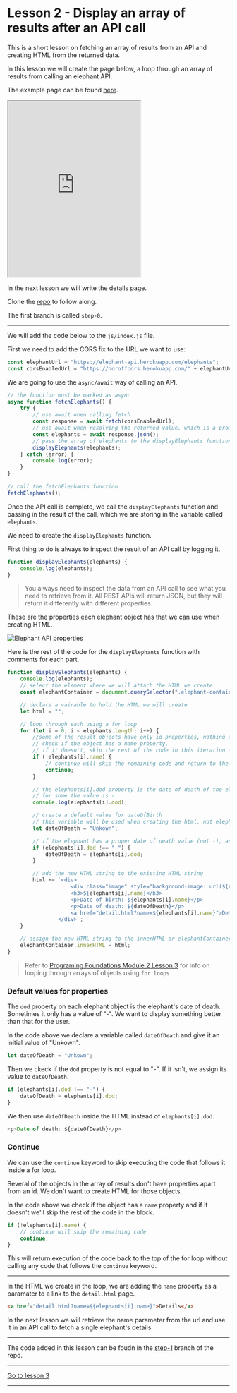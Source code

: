 # Lesson 2 - Display an array of results after an API call

This is a short lesson on fetching an array of results from an API and creating HTML from the returned data.

In this lesson we will create the page below, a loop through an array of results from calling an elephant API.

The example page can be found <a href="https://api-calls.netlify.com/" target="_blank">here</a>.

<iframe src="https://api-calls.netlify.com/" style="height:400px"></iframe>

In the next lesson we will write the details page.

Clone the [repo](https://github.com/javascript-repositories/javascript-1-api-calls) to follow along.

The first branch is called `step-0`.

---

We will add the code below to the `js/index.js` file.

First we need to add the CORS fix to the URL we want to use:

```js
const elephantUrl = "https://elephant-api.herokuapp.com/elephants";
const corsEnabledUrl = "https://noroffcors.herokuapp.com/" + elephantUrl;
```

We are going to use the `async/await` way of calling an API.

```js
// the function must be marked as async
async function fetchElephants() {
    try {
        // use await when calling fetch
        const response = await fetch(corsEnabledUrl);
        // use await when resolving the returned value, which is a promise
        const elephants = await response.json();
        // pass the array of elephants to the displayElephants function
        displayElephants(elephants);
    } catch (error) {
        console.log(error);
    }
}

// call the fetchElephants function
fetchElephants();
```

Once the API call is complete, we call the `displayElephants` function and passing in the result of the call, which we are storing in the variable called `elephants`.

We need to create the `displayElephants` function.

First thing to do is always to inspect the result of an API call by logging it.

```js
function displayElephants(elephants) {
    console.log(elephants);
}
```

> You always need to inspect the data from an API call to see what you need to retrieve from it. All REST APIs will return JSON, but they will return it differently with different properties.

These are the properties each elephant object has that we can use when creating HTML.

<img src="/images/js1/elephant-api-properties.png" alt="Elephant API properties" style="max-width:800px">

Here is the rest of the code for the `displayElephants` function with comments for each part.

```js
function displayElephants(elephants) {
    console.log(elephants);
    // select the element where we will attach the HTML we create
    const elephantContainer = document.querySelector(".elephant-container");

    // declare a vairable to hold the HTML we will create
    let html = "";

    // loop through each using a for loop
    for (let i = 0; i < elephants.length; i++) {
        //some of the result objects have only id properties, nothing else
        // check if the object has a name property,
        // if it doesn't, skip the rest of the code in this iteration of the loop and go to the next object
        if (!elephants[i].name) {
            // continue will skip the remaining code and return to the top of the loop
            continue;
        }

        // the elephants[i].dod property is the date of death of the elephant, but some elephants don't have a proper value
        // for some the value is -
        console.log(elephants[i].dod);

        // create a default value for dateOfBirth
        // this variable will be used when creating the html, not elephants[i].dod
        let dateOfDeath = "Unkown";

        // if the elephant has a proper date of death value (not -), assign it to the dateOfDeath variable
        if (elephants[i].dod !== "-") {
            dateOfDeath = elephants[i].dod;
        }

        // add the new HTML string to the existing HTML string
        html += `<div>
                    <div class="image" style="background-image: url(${elephants[i].image});"></div>
                    <h3>${elephants[i].name}</h3>
                    <p>Date of birth: ${elephants[i].name}</p>                    
                    <p>Date of death: ${dateOfDeath}</p>
                    <a href="detail.html?name=${elephants[i].name}">Details</a>
                </div>`;
    }

    // assign the new HTML string to the innerHTML or elephantContainer
    elephantContainer.innerHTML = html;
}
```

> Refer to [Programing Foundations Module 2 Lesson 3](https://interactive-content.now.sh/programming-foundations/2/3) for info on looping through arrays of objects using `for loops`

### Default values for properties

The `dod` property on each elephant object is the elephant's date of death. Sometimes it only has a value of "-". We want to display something better than that for the user.

In the code above we declare a variable called `dateOfDeath` and give it an initial value of "Unkown".

```js
let dateOfDeath = "Unkown";
```

Then we ckeck if the `dod` property is not equal to "-". If it isn't, we assign its value to `dateOfDeath`.

```js
if (elephants[i].dod !== "-") {
    dateOfDeath = elephants[i].dod;
}
```

We then use `dateOfDeath` inside the HTML instead of `elephants[i].dod`.

```js
<p>Date of death: ${dateOfDeath}</p>
```

### Continue

We can use the `continue` keyword to skip executing the code that follows it inside a for loop.

Several of the objects in the array of results don't have properties apart from an id. We don't want to create HTML for those objects.

In the code above we check if the object has a `name` property and if it doesn't we'll skip the rest of the code in the block.

```js
if (!elephants[i].name) {
    // continue will skip the remaining code
    continue;
}
```

This will return execution of the code back to the top of the for loop without calling any code that follows the `continue` keyword.

---

In the HTML we create in the loop, we are adding the `name` property as a paramater to a link to the `detail.html` page.

```html
<a href="detail.html?name=${elephants[i].name}">Details</a>
```

In the next lesson we will retrieve the name parameter from the url and use it in an API call to fetch a single elephant's details.

---

The code added in this lesson can be foudn in the <a href="https://github.com/javascript-repositories/javascript-1-api-calls/blob/step-1/js/index.js" target="_blank">step-1</a> branch of the repo.

---

[Go to lesson 3](3)

---
